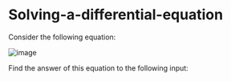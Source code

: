 # Solving-a-differential-equation

Consider the following equation:

![image](https://github.com/SogolGoodarzi/Solving-a-differential-equation/assets/125180530/ee03cedb-90a2-41bb-9ec7-55f7336cb492)

Find the answer of this equation to the following input:




